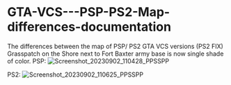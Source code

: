 # GTA-VCS---PSP-PS2-Map-differences-documentation
The differences between the map of PSP/ PS2 GTA VCS versions
(PS2 FIX) Grasspatch on the Shore next to Fort Baxter army base is now single shade of color.
PSP:
![Screenshot_20230902_110428_PPSSPP](https://github.com/Domiiniik/GTA-VCS---PSP-PS2-Map-differences-documentation/assets/30195961/7e1b26ee-29c2-45eb-8dc8-b33a559a3f80)

PS2:
![Screenshot_20230902_110625_PPSSPP](https://github.com/Domiiniik/GTA-VCS---PSP-PS2-Map-differences-documentation/assets/30195961/952f52a0-ab51-4159-ac0b-ef24b7961013)
